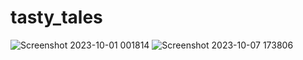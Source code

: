 # tasty_tales

![Screenshot 2023-10-01 001814](https://github.com/Abhirajsinghchandrawat/tasty_tales/assets/120115877/cce797f5-b371-4047-b1fc-067110d31c67)
![Screenshot 2023-10-07 173806](https://github.com/Abhirajsinghchandrawat/tasty_tales/assets/120115877/10a68191-f230-43c1-a3c9-b3e73b8f4d19)
